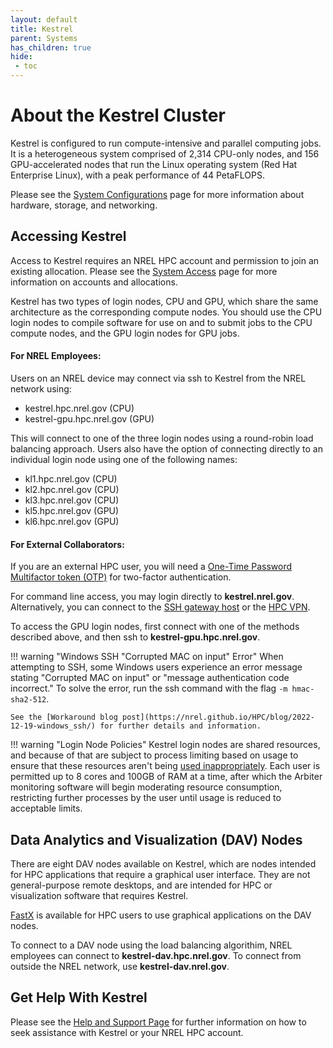 ```yaml
---
layout: default
title: Kestrel
parent: Systems
has_children: true
hide:
 - toc
---
```


# About the Kestrel Cluster

Kestrel is configured to run compute-intensive and parallel computing jobs. It is a heterogeneous system comprised of 2,314 CPU-only nodes, and 156 GPU-accelerated nodes that run the Linux operating system (Red Hat Enterprise Linux), with a peak performance of 44 PetaFLOPS.

Please see the [System Configurations](../index.md) page for more information about hardware, storage, and networking.

## Accessing Kestrel
Access to Kestrel requires an NREL HPC account and permission to join an existing allocation. Please see the [System Access](https://www.nrel.gov/hpc/system-access.html) page for more information on accounts and allocations.

Kestrel has two types of login nodes, CPU and GPU, which share the same architecture as the corresponding compute nodes. You should use the CPU login nodes to compile software for use on and to submit jobs to the CPU compute nodes, and the GPU login nodes for GPU jobs.  


#### For NREL Employees:

Users on an NREL device may connect via ssh to Kestrel from the NREL network using:

* kestrel.hpc.nrel.gov (CPU)
* kestrel-gpu.hpc.nrel.gov (GPU)

 This will connect to one of the three login nodes using a round-robin load balancing approach. Users also have the option of connecting directly to an individual login node using one of the following names: 

* kl1.hpc.nrel.gov (CPU)
* kl2.hpc.nrel.gov (CPU)
* kl3.hpc.nrel.gov (CPU)
* kl5.hpc.nrel.gov (GPU)
* kl6.hpc.nrel.gov (GPU)

#### For External Collaborators:
If you are an external HPC user, you will need a [One-Time Password Multifactor token (OTP)](https://www.nrel.gov/hpc/multifactor-tokens.html) for two-factor authentication.

For command line access, you may login directly to **kestrel.nrel.gov**.  Alternatively, you can connect to the [SSH gateway host](https://www.nrel.gov/hpc/ssh-gateway-connection.html) or the [HPC VPN](https://www.nrel.gov/hpc/vpn-connection.html).

To access the GPU login nodes, first connect with one of the methods described above, and then ssh to **kestrel-gpu.hpc.nrel.gov**. 

!!! warning "Windows SSH "Corrupted MAC on input" Error"
    When attempting to SSH, some Windows users experience an error message stating "Corrupted MAC on input" or "message authentication code incorrect." To solve the error, run the ssh command with the flag `-m hmac-sha2-512`.

    See the [Workaround blog post](https://nrel.github.io/HPC/blog/2022-12-19-windows_ssh/) for further details and information.

!!! warning "Login Node Policies"
    Kestrel login nodes are shared resources, and because of that are subject to process limiting based on usage to ensure that these resources aren't being [used inappropriately](https://www.nrel.gov/hpc/inappropriate-use-policy.html). Each user is permitted up to 8 cores and 100GB of RAM at a time, after which the Arbiter monitoring software will begin moderating resource consumption, restricting further processes by the user until usage is reduced to acceptable limits.

## Data Analytics and Visualization (DAV) Nodes

There are eight DAV nodes available on Kestrel, which are nodes intended for HPC applications that require a graphical user interface.  They are not general-purpose remote desktops, and are intended for HPC or visualization software that requires Kestrel.

[FastX](https://nrel.github.io/HPC/Documentation/Viz_Analytics/virtualgl_fastx/) is available for HPC users to use graphical applications on the DAV nodes.

To connect to a DAV node using the load balancing algorithim, NREL employees can connect to **kestrel-dav.hpc.nrel.gov**. To connect from outside the NREL network, use **kestrel-dav.nrel.gov**. 


## Get Help With Kestrel
Please see the [Help and Support Page](../../help.md) for further information on how to seek assistance with Kestrel or your NREL HPC account. 
